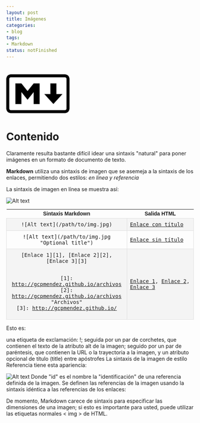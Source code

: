 ```yaml
---
layout: post
title: Imágenes
categories:
- blog
tags:
- Markdown
status: notFinished
---
```


<!-- Estilo CSS del post-->
<style>
table {
    font-family: arial, sans-serif;
    border-collapse: collapse;
    width: 100%;
}

td {
    border: 1px solid #dddddd;
    text-align: left;
    padding: 8px;
}

th {
    text-align: center;
    width: 33.3%;
}
tr:nth-child(even) {
    background-color: rgba(238, 238, 238, 0.57);
}
td:first-child {
    text-align: center;
    font-family: 'Inconsolata', monospace;
}

td:nth-child(2) {
   
    font-family: 'Inconsolata', monospace;
}

table h1 {
  font-size: 2em;
  font-weight: normal;
  color: #000;
}

h2 {
  font-size: 1.5em;
  font-weight: normal;
}

h3 {
  font-size: 1.17em;
  font-weight: normal;
}

h4 {
  font-size: 1.00em;
  font-weight: normal;
}

h5 {
  font-size: 0.83em;
  font-weight: normal;
}

h6 {
  font-size: 0.67em;
  font-weight: normal;
}
</style>

<!-- Imagen Markdown -->
# <img src="./../static/markdown.png" alt="Drawing" style="width: 170px;"/>

<!-- Contenido post -->
# Contenido
Claramente resulta bastante difícil idear una sintaxis "natural" para poner imágenes en un formato de documento de texto.

**Markdown** utiliza una sintaxis de imagen que se asemeja a la sintaxis de los enlaces, permitiendo dos estilos: *en línea y referencia*

La sintaxis de imagen en línea se muestra así:



![Alt text](/path/to/img.jpg "Optional title")

<table>
  <tr>
    <th>Sintaxis Markdown</th>
    <th>Salida HTML</th>
  </tr>
  <tr>
    <td>![Alt text](/path/to/img.jpg)</td>
    <td><a href="http://gcpmendez.github.io" title="Título del enlace">Enlace con título</a></td>
  </tr>
  <tr>
    <td>![Alt text](/path/to/img.jpg "Optional title")</td>
    <td><a href="http://gcpmendez.github.io">Enlace sin título</a></td>
  </tr>
  <tr>
    <td>[Enlace 1][1], [Enlace 2][2], [Enlace 3][3] <br/><br/>

 [1]: http://gcpmendez.github.io/archivos <br/>
 [2]: http://gcpmendez.github.io/archivos "Archivos" <br/>
 [3]: http://gcpmendez.github.io/
 </td> 
    <td><a href="http://gcpmendez.github.io/archivos">Enlace 1</a>, <a href="http://gcpmendez.github.io">Enlace 2</a>, <a href="http://gcpmendez.github.io">Enlace 3</a></td>
  </tr>
</table>



Esto es:

una etiqueta de exclamación: !;
seguida por un par de corchetes, que contienen el texto de la atributo alt de la imagen;
seguido por un par de paréntesis, que contienen la URL o la trayectoria a la imagen, y un atributo opcional de título (title) entre apóstrofes
La sintaxis de la imagen de estilo Referencia tiene esta apariencia:

![Alt text][id]
Donde "id" es el nombre la "identificación" de una referencia definida de la imagen. Se definen las referencias de la imagen usando la sintaxis idéntica a las referencias de los enlaces:

[id]: url/to/image  "Optional title attribute"
De momento, Markdown carece de sintaxis para especificar las dimensiones de una imagen; si esto es importante para usted, puede utilizar las etiquetas normales < img > de HTML.